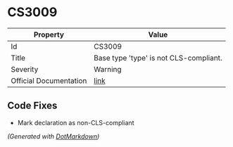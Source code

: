 # CS3009

| Property               | Value                                                                                             |
| ---------------------- | ------------------------------------------------------------------------------------------------- |
| Id                     | CS3009                                                                                            |
| Title                  | Base type 'type' is not CLS\-compliant\.                                                          |
| Severity               | Warning                                                                                           |
| Official Documentation | [link](http://docs.microsoft.com/cs-cz/dotnet/csharp/language-reference/compiler-messages/cs3009) |

## Code Fixes

* Mark declaration as non\-CLS\-compliant

*\(Generated with [DotMarkdown](http://github.com/JosefPihrt/DotMarkdown)\)*